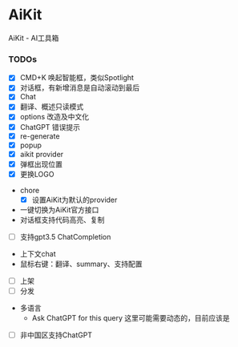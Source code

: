 # AiKit
AiKit - AI工具箱

### TODOs
- [x] CMD+K 唤起智能框，类似Spotlight
- [x] 对话框，有新增消息是自动滚动到最后
- [x] Chat
- [x] 翻译、概述只读模式
- [x] options 改造及中文化
- [x] ChatGPT 错误提示
- [x] re-generate
- [x] popup
- [x] aikit provider 
- [x] 弹框出现位置
- [x] 更换LOGO
- chore
  - [x] 设置AiKit为默认的provider
- 一键切换为AiKit官方接口
- 对话框支持代码高亮、复制
- [ ] 支持gpt3.5 ChatCompletion
- 上下文chat
- 鼠标右键：翻译、summary、支持配置
- [ ] 上架
- [ ] 分发
- 多语言
    - Ask ChatGPT for this query 这里可能需要动态的，目前应该是
- [ ] 非中国区支持ChatGPT
